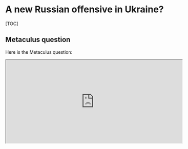 # A new Russian offensive in Ukraine?

[TOC]

## Metaculus question

Here is the Metaculus question:

<iframe src="https://www.metaculus.com/questions/embed/14030/" width="550" height="260"></iframe>
